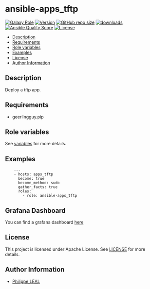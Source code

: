 # ansible-apps_tftp

[![Galaxy Role](https://img.shields.io/badge/galaxy-apps_tftp-purple?style=flat)](https://galaxy.ansible.com/lotusnoir/apps_tftp)
[![Version](https://img.shields.io/github/release/lotusnoir/ansible-apps_tftp.svg)](https://github.com/lotusnoir/ansible-apps_tftp/releases/latest)
[![GitHub repo size](https://img.shields.io/github/repo-size/lotusnoir/ansible-apps_tftp?color=orange&style=flat)](https://galaxy.ansible.com/lotusnoir/apps_tftp)
[![downloads](https://img.shields.io/ansible/role/d/)](https://galaxy.ansible.com/lotusnoir/apps_tftp)
[![Ansible Quality Score](https://img.shields.io/ansible/quality/)](https://galaxy.ansible.com/lotusnoir/apps_tftp)
[![License](https://img.shields.io/badge/license-Apache--2.0-brightgreen?style=flat)](https://opensource.org/licenses/Apache-2.0)

<!-- START doctoc generated TOC please keep comment here to allow auto update -->
<!-- DON'T EDIT THIS SECTION, INSTEAD RE-RUN doctoc TO UPDATE -->

- [Description](#description)
- [Requirements](#requirements)
- [Role variables](#role-variables)
- [Examples](#examples)
- [License](#license)
- [Author Information](#author-information)

<!-- END doctoc generated TOC please keep comment here to allow auto update -->

## Description

Deploy a tftp app.
## Requirements

- geerlingguy.pip


## Role variables

See [variables](/defaults/main.yml) for more details.

## Examples

        ---
        - hosts: apps_tftp
          become: true
          become_method: sudo
          gather_facts: true
          roles:
            - role: ansible-apps_tftp

## Grafana Dashboard

You can find a grafana dashboard [here](https://grafana.com/grafana/dashboards/)

## License

This project is licensed under Apache License. See [LICENSE](/LICENSE) for more details.

## Author Information

- [Philippe LEAL](https://github.com/lotusnoir)
